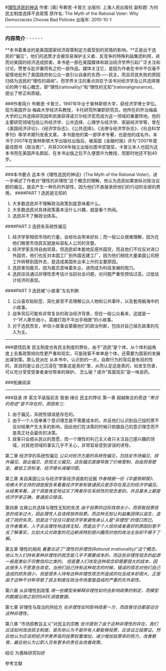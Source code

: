 #[理性选民的神话](https://book.douban.com/subject/5348296/)
作者:  [美] 布赖恩·卡普兰
出版社: 上海人民出版社
副标题: 为何民主制度选择不良政策
原作名: The Myth of the Rational Voter: Why Democracies Choose Bad Policies
出版年: 2010-10-1
***
### 内容简介  · · · · · ·
**本书着重谈的是美国国家经济政策制定方面受到的民情的影响。**正是出于选民的“偏见”，他们的选票才会被贸易保护主义者、反竞争的特殊利益集团利用，进而对美国的经济造成损害。本书是一部在美国媒体和政治经济学界引起广泛关注和讨论，赞誉与批评兼而有之的一部作品。媒体关注它，是因为作者在书中不仅毫不留情地批判了美国政府和公众一直引以自豪的东西——民主，而且将其失败的原因归结为选民的“理性的胡闹”。而学界关注的重点则在于该书对经济学及公共选择理论的两个核心概念，即“理性(rationality)”和“理性的无知”(rationalignorance)，提出了修正和质疑。

###作者简介 
布赖恩·卡普兰，1997年毕业于普林斯顿大学，获经济学博士学位。现为美国乔治·梅森大学经济系教授，卡托研究所兼职研究员。他所在的乔治梅森大学的公共选择研究因布凯南获得诺贝尔经济奖而成为这一领域的重要阵地。他的主要研究领域包括公共经济学、公共选择、心理学与经济学、家庭经济学等，曾在《美国经济评论》、《经济学杂志》、《公共选择》、《法律与经济学杂志》、《社会科学季刊》等学术期刊发表文章。
本书是他的第一部学术专著，也是他的成名作。本书于2007年在普林斯顿大学出版社出版后，被英国《金融时报》评为“2007年度最佳图书（政治类）”，并获2008年独立出版社图书奖银奖。卡普兰本人也因为这本书而在美国声名鹊起，在本书出版之后不久便晋升为教授，而那时他还不到40岁。
***
###本书要点
这本书《理性选民的神话》(The Myth of the Rational Voter)，进一步阐述了作者对“理性的非理性”这个概念的理解，他认为选民如果放纵对政治议题的偏见，就会产生一种负的外部性，因为他们不直接承担他们的行动的全部的费用。
####PART 1 选民是无知的
1. 大多数选民并不理解政治政策到底意味着什么。
2. 大多数选民对具体政策基本没什么兴趣，就是看个热闹。
3. 选民并不了解政治体系。

####PART 2 选民有系统性偏见
1. 经济学家相信市场的力量，会给社会带来好处；而一般公众很难理解，因为在他们眼里市场其实就是纵容私人公司的贪婪。
2. 经济学家支持自由贸易，但选民却本能地反感外国货，而且他们不仅反对进口外国货，他们也反对本国工厂到外国去建工厂，因为他们相信大量美国公司把工作转移到国外去，是造成美国失业率上升的主要原因。
3. 选民害怕裁员，因为裁员意味着失业，进而成为科技发展的阻力。
4. 选民往往通过非理性思考估计当前社会问题，对问题严重性预估过高，过低估计经济的表现。

####PART 3 选民被“小故事”左右判断
1. 公众喜欢贴标签、简化甚至不去理解公众人物和公共事件，以及套用脑海中的小故事。
2. 战争背后可能有非常复杂的政治经济背景，但在一般公众看来，这就是一个“坏人欺负弱小，英雄打抱不平出手相救”的小故事。
3. 对于选民而言，听信小故事会蒙蔽他们的政治判断，包括对自己祖先故事的先入为主。
 ***
###感悟启发
民主制度也有民主制度的弊处，由于“选民”是个体，从个体利益角度上去看政策倾向性更严重和现实，可是政客不单单是个体，还需要为国家的发展出谋划策。那么党派在
从本书中，认识到的一点，自欺行为的背后是有目的性的，其目的是让自己沉浸在“想象这是真的”里，从而认定这是真的，如发生伤害，可以充分享受受害者身份带来的保护。
怎么破？或许“真面现实”是一味良药。

###拓展阅读

 
***
###目录
序
英文平装版前言
致谢
绪论 民主的悖论
第一章 超越聚合的奇迹
*”聚合的奇迹”是不存在的，原因有三:*
1. 由于偏见，系统性错误是存在的。
2. 由于一个人信奉某个意识理念是不需要成本的，并且他们认识到自己投的票不会对结果产生太多的影响，因此他们在决策的时候只依据自己的意识理念而不是真正社会最优的决策。
3. 政客只会顺从民众的意愿，而一个理性的利己主义者只关注自己感兴趣的领域，对其他领域的事实几乎不关心，非常容易受到谬误的诱导。

第二章 经济学的系统性偏见
*公众对经济方面的系统性偏见，包括反市场偏见、排外偏见、就业偏见、悲观主义偏见。这些偏见直接导致了价格管制、自由贸易壁垒、最低工资标准、经济增长减缓问题。*

第三章 来自美国公众与经济学家经济调查的证据
*作者根据一份《华盛顿邮报》、哈佛大学主持的调查报告来看看经济学家和普通民众是否存在真正的经济学偏见。从结果来看，这个调查肯定地证实了两者存在系统性的观念差别，并且基本上都是经济学家正确，普通民众错误。*

第四章 古典公共选择与理性无知的失灵
*由于投票的边际效用太小，而获取投票信息的成本过大，因此理性人会选择放弃投票。而这种无知让利益集团得以滋生，造成了政府失灵。但是这个往往只是经济学家避免承认人是“非理性”的借口而已。*
*在作者看来，人不会去理性地选择无知，而是出于个人信仰或者喜好的原因刻意不去了解事实，比如大众对政客的花边新闻特别感兴趣而对他的政治主张却不屑于了解。*

第五章 理性的胡闹
*着重论述了“理性的非理性(Rational irrationality)”这个概念。他认为人们持有某种非理性的观念是几乎不需要成本的，而这些非理性观念的起源一般是类似于宗教信仰之类的。*
*但是要人们改变这种观念却需要很大的成本，因此很多人不愿意去改变。当他们自己持有这种观念的时候，错误的观念对他们自己造成的损失很小，但是很多人持有这种非理性观念所造成的社会成本却很大，正是由于这种不对称导致了民主制度在政治市场里面造成的严重的负外部性。*

第六章 从非理性到政策
*用一些模型来解释非理性如何去影响政策的制定，而模型的数据沿用之前的SAEE调查数据。*

第七章 非理性与政治的供给方
*在非理性如何影响政客一方，而政客往往都是迎合这种非理性。*

第八章 “市场原教旨主义”对民主的宗教
*些许提到了由于这种非理性的存在，我们应该如何改进民主制度。首先他认为不是所有人都能够投票，应该设立投票证。然后他认为应该把经济学素养高的投票权重增加，减少增加投票率的努力，改善教育。最后他认为公职人员有更多的责任去改善政策。*

结论 为愚昧研究叫好

参考文献

